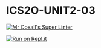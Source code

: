 # ICS2O-UNIT2-03

[![Mr Coxall's Super Linter](https://github.com/parsa-tahavori/ICS2O-Templete/workflows/Mr%20Coxall's%20Super%20Linter/badge.svg)](https://github.com/parsa-tahavori/ICS2O-Templete/actions/)

[![Run on Repl.it](https://repl.it/badge/github/parsa-tahavori/ICS2O-UNIT2-03)](https://repl.it/github/parsa-tahavori/ICS2O-UNIT2-03)
